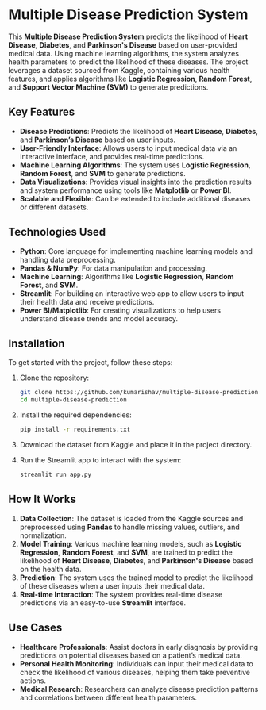 # Multiple Disease Prediction System

This **Multiple Disease Prediction System** predicts the likelihood of **Heart Disease**, **Diabetes**, and **Parkinson's Disease** based on user-provided medical data. Using machine learning algorithms, the system analyzes health parameters to predict the likelihood of these diseases. The project leverages a dataset sourced from Kaggle, containing various health features, and applies algorithms like **Logistic Regression**, **Random Forest**, and **Support Vector Machine (SVM)** to generate predictions.

## Key Features

- **Disease Predictions**: Predicts the likelihood of **Heart Disease**, **Diabetes**, and **Parkinson’s Disease** based on user inputs.
- **User-Friendly Interface**: Allows users to input medical data via an interactive interface, and provides real-time predictions.
- **Machine Learning Algorithms**: The system uses **Logistic Regression**, **Random Forest**, and **SVM** to generate predictions.
- **Data Visualizations**: Provides visual insights into the prediction results and system performance using tools like **Matplotlib** or **Power BI**.
- **Scalable and Flexible**: Can be extended to include additional diseases or different datasets.

## Technologies Used

- **Python**: Core language for implementing machine learning models and handling data preprocessing.
- **Pandas & NumPy**: For data manipulation and processing.
- **Machine Learning**: Algorithms like **Logistic Regression**, **Random Forest**, and **SVM**.
- **Streamlit**: For building an interactive web app to allow users to input their health data and receive predictions.
- **Power BI/Matplotlib**: For creating visualizations to help users understand disease trends and model accuracy.

## Installation

To get started with the project, follow these steps:

1. Clone the repository:
   ```bash
   git clone https://github.com/kumarishav/multiple-disease-prediction.git
   cd multiple-disease-prediction
   ```

2. Install the required dependencies:
   ```bash
   pip install -r requirements.txt
   ```

3. Download the dataset from Kaggle and place it in the project directory.

4. Run the Streamlit app to interact with the system:
   ```bash
   streamlit run app.py
   ```


## How It Works

1. **Data Collection**: The dataset is loaded from the Kaggle sources and preprocessed using **Pandas** to handle missing values, outliers, and normalization.
2. **Model Training**: Various machine learning models, such as **Logistic Regression**, **Random Forest**, and **SVM**, are trained to predict the likelihood of **Heart Disease**, **Diabetes**, and **Parkinson's Disease** based on the health data.
3. **Prediction**: The system uses the trained model to predict the likelihood of these diseases when a user inputs their medical data.
4. **Real-time Interaction**: The system provides real-time disease predictions via an easy-to-use **Streamlit** interface.

## Use Cases

- **Healthcare Professionals**: Assist doctors in early diagnosis by providing predictions on potential diseases based on a patient’s medical data.
- **Personal Health Monitoring**: Individuals can input their medical data to check the likelihood of various diseases, helping them take preventive actions.
- **Medical Research**: Researchers can analyze disease prediction patterns and correlations between different health parameters.
